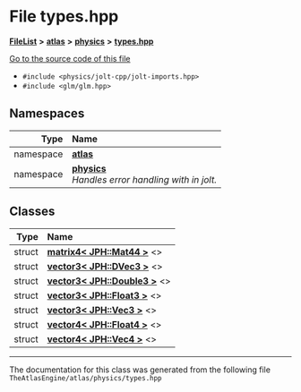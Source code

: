 

# File types.hpp



[**FileList**](files.md) **>** [**atlas**](dir_1e6ffef027cfcf7ded3287660b505c9f.md) **>** [**physics**](dir_40e4880a491f87475db52b6f14fdb765.md) **>** [**types.hpp**](physics_2types_8hpp.md)

[Go to the source code of this file](physics_2types_8hpp_source.md)



* `#include <physics/jolt-cpp/jolt-imports.hpp>`
* `#include <glm/glm.hpp>`













## Namespaces

| Type | Name |
| ---: | :--- |
| namespace | [**atlas**](namespaceatlas.md) <br> |
| namespace | [**physics**](namespaceatlas_1_1physics.md) <br>_Handles error handling with in jolt._  |


## Classes

| Type | Name |
| ---: | :--- |
| struct | [**matrix4&lt; JPH::Mat44 &gt;**](structatlas_1_1physics_1_1matrix4_3_01JPH_1_1Mat44_01_4.md) &lt;&gt;<br> |
| struct | [**vector3&lt; JPH::DVec3 &gt;**](structatlas_1_1physics_1_1vector3_3_01JPH_1_1DVec3_01_4.md) &lt;&gt;<br> |
| struct | [**vector3&lt; JPH::Double3 &gt;**](structatlas_1_1physics_1_1vector3_3_01JPH_1_1Double3_01_4.md) &lt;&gt;<br> |
| struct | [**vector3&lt; JPH::Float3 &gt;**](structatlas_1_1physics_1_1vector3_3_01JPH_1_1Float3_01_4.md) &lt;&gt;<br> |
| struct | [**vector3&lt; JPH::Vec3 &gt;**](structatlas_1_1physics_1_1vector3_3_01JPH_1_1Vec3_01_4.md) &lt;&gt;<br> |
| struct | [**vector4&lt; JPH::Float4 &gt;**](structatlas_1_1physics_1_1vector4_3_01JPH_1_1Float4_01_4.md) &lt;&gt;<br> |
| struct | [**vector4&lt; JPH::Vec4 &gt;**](structatlas_1_1physics_1_1vector4_3_01JPH_1_1Vec4_01_4.md) &lt;&gt;<br> |



















































------------------------------
The documentation for this class was generated from the following file `TheAtlasEngine/atlas/physics/types.hpp`

